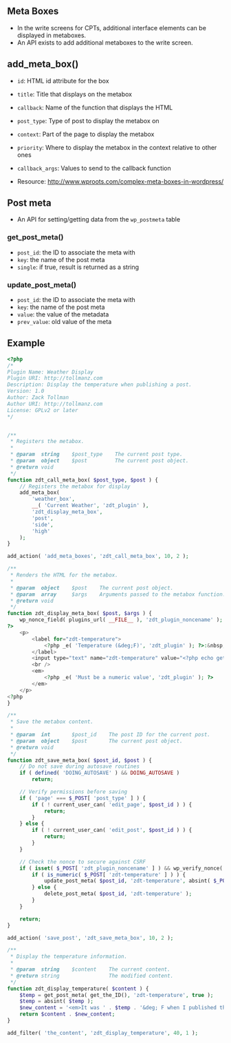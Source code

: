 ## Meta Boxes

* In the write screens for CPTs, additional interface elements can be displayed in metaboxes.
* An API exists to add additional metaboxes to the write screen.

## add_meta_box()

* `id`: HTML id attribute for the box
* `title`: Title that displays on the metabox
* `callback`: Name of the function that displays the HTML 
* `post_type`: Type of post to display the metabox on
* `context`: Part of the page to display the metabox
* `priority`: Where to display the metabox in the context relative to other ones
* `callback_args`: Values to send to the callback function

* Resource: http://www.wproots.com/complex-meta-boxes-in-wordpress/

## Post meta

* An API for setting/getting data from the `wp_postmeta` table

### get_post_meta()

* `post_id`: the ID to associate the meta with
* `key`: the name of the post meta
* `single`: if true, result is returned as a string

### update_post_meta()

* `post_id`: the ID to associate the meta with
* `key`: the name of the post meta
* `value`: the value of the metadata
* `prev_value`: old value of the meta

## Example

```php
<?php
/*
Plugin Name: Weather Display
Plugin URI: http://tollmanz.com
Description: Display the temperature when publishing a post.
Version: 1.0
Author: Zack Tollman
Author URI: http://tollmanz.com
License: GPLv2 or later
*/


/**
 * Registers the metabox.
 *
 * @param  string    $post_type    The current post type.
 * @param  object    $post         The current post object.
 * @return void
 */
function zdt_call_meta_box( $post_type, $post ) {
	// Registers the metabox for display
	add_meta_box(
		'weather_box',
		__( 'Current Weather', 'zdt_plugin' ),
		'zdt_display_meta_box',
		'post',
		'side',
		'high'
	);
}

add_action( 'add_meta_boxes', 'zdt_call_meta_box', 10, 2 );

/**
 * Renders the HTML for the metabox.
 *
 * @param  object    $post    The current post object.
 * @param  array     $args    Arguments passed to the metabox function.
 * @return void
 */
function zdt_display_meta_box( $post, $args ) {
	wp_nonce_field( plugins_url( __FILE__ ), 'zdt_plugin_noncename' );
?>
	<p>
		<label for="zdt-temperature">
			<?php _e( 'Temperature (&deg;F)', 'zdt_plugin' ); ?>:&nbsp;
		</label>
		<input type="text" name="zdt-temperature" value="<?php echo get_post_meta( $post->ID, 'zdt-temperature', true ); ?>"/>
		<br />
		<em>
			<?php _e( 'Must be a numeric value', 'zdt_plugin' ); ?>
		</em>
	</p>
<?php
}

/**
 * Save the metabox content.
 *
 * @param  int       $post_id    The post ID for the current post.
 * @param  object    $post       The current post object.
 * @return void
 */
function zdt_save_meta_box( $post_id, $post ) {
	// Do not save during autosave routines
	if ( defined( 'DOING_AUTOSAVE' ) && DOING_AUTOSAVE )
		return;

	// Verify permissions before saving
	if ( 'page' === $_POST[ 'post_type' ] ) {
		if ( ! current_user_can( 'edit_page', $post_id ) ) {
			return;
		}
	} else {
		if ( ! current_user_can( 'edit_post', $post_id ) ) {
			return;
		}
	}

	// Check the nonce to secure against CSRF
	if ( isset( $_POST[ 'zdt_plugin_noncename' ] ) && wp_verify_nonce( $_POST[ 'zdt_plugin_noncename' ], plugins_url( __FILE__ ) ) ) {
		if ( is_numeric( $_POST[ 'zdt-temperature' ] ) ) {
			update_post_meta( $post_id, 'zdt-temperature', absint( $_POST[ 'zdt-temperature' ] ) );
		} else {
			delete_post_meta( $post_id, 'zdt-temperature' );
		}
	}

	return;
}

add_action( 'save_post', 'zdt_save_meta_box', 10, 2 );

/**
 * Display the temperature information.
 *
 * @param  string    $content    The current content.
 * @return string                The modified content.
 */
function zdt_display_temperature( $content ) {
	$temp = get_post_meta( get_the_ID(), 'zdt-temperature', true );
	$temp = absint( $temp );
	$new_content = '<em>It was ' . $temp . '&deg; F when I published this post.</em>';
	return $content . $new_content;
}

add_filter( 'the_content', 'zdt_display_temperature', 40, 1 );
```